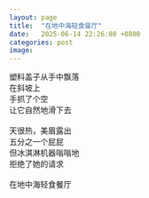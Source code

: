 ```yaml
---
layout: page
title:  "在地中海轻食餐厅"
date:   2025-06-14 22:26:00 +0800
categories: post
image:
---
```


塑料盖子从手中飘落  
在斜坡上  
手抓了个空  
让它自然地滑下去  
<br>
天很热，美眉露出  
五分之一个屁屁  
但冰淇淋机器嗡嗡地  
拒绝了她的请求  
<br>
在地中海轻食餐厅




